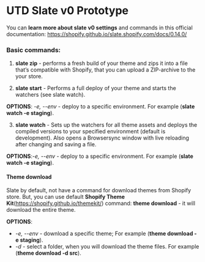 # UTD Slate v0 Prototype

You can **learn more about slate v0 settings** and commands in this official documentation:
https://shopify.github.io/slate.shopify.com/docs/0.14.0/

### Basic commands:
1) **slate zip** - performs a fresh build of your theme and zips it into a file that’s compatible with Shopify, that you can upload a ZIP-archive to the your store.

2) **slate start** - Performs a full deploy of your theme and starts the watchers (see slate watch).

**OPTIONS**: *-e, --env* - deploy to a specific environment. For example (**slate watch -e staging**).

3) **slate watch** - Sets up the watchers for all theme assets and deploys the compiled versions to your specified environment (default is development). Also opens a Browsersync window with live reloading after changing and saving a file.

**OPTIONS**:*-e, --env* - deploy to a specific environment. For example (**slate watch -e staging**).

#### Theme download
Slate by default, not have a command for download themes from Shopify store. But, you can use default **Shopify Theme Kit**(https://shopify.github.io/themekit/) command:
**theme download** - it will download the entire theme.

**OPTIONS**:

* *-e, --env* - download a specific theme;  For example (**theme download -e staging**).
* *-d* - select a folder, when you will download the theme files. For example (**theme download -d src**).